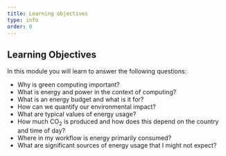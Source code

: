 ```yaml
---
title: Learning objectives
type: info
order: 0
---
```


## Learning Objectives

In this module you will learn to answer the following questions:

* Why is green computing important?
* What is energy and power in the context of computing?
* What is an energy budget and what is it for?
* How can we quantify our environmental impact?
* What are typical values of energy usage?
* How much CO$_2$ is produced and how does this depend on the country and time of day?
* Where in my workflow is energy primarily consumed?
* What are significant sources of energy usage that I might not expect?
